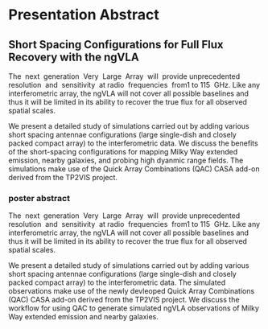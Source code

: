 # Presentation Abstract

## Short Spacing Configurations for Full Flux Recovery with the ngVLA

The​ ​ next​ ​ generation​ ​ Very​ ​ Large​ ​ Array​ ​ will​ ​ provide​ ​
unprecedented​ ​ resolution​ ​ and​ ​ sensitivity​ ​ at radio​ ​ frequencies​ ​
from​ ​1 to​ 115​ ​ GHz. Like any interferometric array, the ngVLA will not
cover all possible baselines and thus it will be limited in its
ability to recover the true flux for all observed spatial scales.

We present a detailed study of simulations carried out by adding
various short spacing antennae configurations (large single-dish and
closely packed compact array) to the interferometric data. We discuss
the benefits of the short-spacing configurations for mapping Milky Way
extended emission, nearby galaxies, and probing high dyanmic range
fields. The simulations make use of the Quick Array Combinations (QAC)
CASA add-on derived from the TP2VIS project.

### poster abstract

The​ ​ next​ ​ generation​ ​ Very​ ​ Large​ ​ Array​ ​ will​ ​ provide​ ​
unprecedented​ ​ resolution​ ​ and​ ​ sensitivity​ ​ at radio​ ​ frequencies​ ​
from​ ​1 to​ 115​ ​ GHz. Like any interferometric array, the ngVLA will not
cover all possible baselines and thus it will be limited in its
ability to recover the true flux for all observed spatial scales.

We present a detailed study of simulations carried out by adding
various short spacing antennae configurations (large single-dish and
closely packed compact array) to the interferometric data. The
simulated observations make use of the newly devleoped Quick Array
Combinations (QAC) CASA add-on derived from the TP2VIS project. We
discuss the workflow for using QAC to generate simulated ngVLA 
observations of Milky Way extended emission and nearby galaxies.

